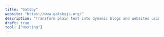 ```yaml
---
title: "Gatsby"
website: "https://www.gatsbyjs.org/"
description: "Transform plain text into dynamic blogs and websites using the latest web technologies. A React.js static site generator."
draft: true
tool: ["Hosting"]
---
```


